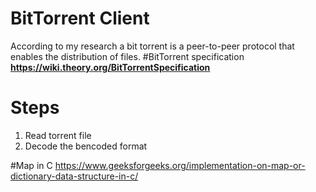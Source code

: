 # BitTorrent Client
According to my research a bit torrent is a peer-to-peer protocol that
enables the distribution of files.
#BitTorrent specification
**https://wiki.theory.org/BitTorrentSpecification**

# Steps
1. Read torrent file
2. Decode the bencoded format


#Map in C
https://www.geeksforgeeks.org/implementation-on-map-or-dictionary-data-structure-in-c/
